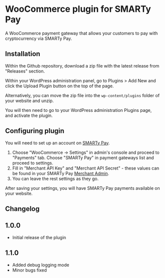 # WooCommerce plugin for SMARTy Pay  

A WooCommerce payment gateway that allows your customers to pay with cryptocurrency via SMARTy Pay.


## Installation

Within the Github repository, download a zip file with the latest release from "Releases" section.

Within your WordPress administration panel, go to Plugins > Add New and click the Upload Plugin button on the top of the page.

Alternatively, you can move the zip file into the `wp-content/plugins` folder of your website and unzip.

You will then need to go to your WordPress administration Plugins page, and activate the plugin.

## Configuring plugin

You will need to set up an account on [SMARTy Pay](https://dashboard.smartypay.io).

1. Choose "WooCommerce -> Settings" in admin's console and proceed to "Payments" tab. Choose "SMARTy Pay" in payment gateways list and proceed to settings.
2. Fill in "Merchant API Key" and "Merchant API Secret" - these values can be found in your SMARTy Pay [Merchant Admin](https://dashboard.smartypay.io). 
3. You can leave the rest settings as they go.

After saving your settings, you will have SMARTy Pay payments available on your website.

## Changelog

## 1.0.0 ##
* Initial release of the plugin

## 1.1.0 ##
* Added debug logging mode
* Minor bugs fixed
